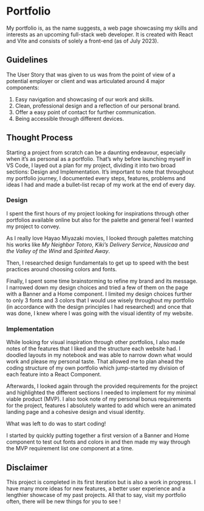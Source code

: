 # Portfolio

My portfolio is, as the name suggests, a web page showcasing my skills and interests as an upcoming full-stack web developer. 
It is created with React and Vite and consists of solely a front-end (as of July 2023).

## Guidelines

The User Story that was given to us was from the point of view of a potential employer or client and was articulated around 4 major components:
1. Easy navigation and showcasing of our work and skills.
2. Clean, professional design and a reflection of our personal brand.
3. Offer a easy point of contact for further communication.
4. Being accessible through different devices.

## Thought Process 

Starting a project from scratch can be a daunting endeavour, especially when it’s as personal as a portfolio. That’s why before launching myself in VS Code, I layed out a plan for my project, dividing it into two broad sections: Design and Implementation. It’s important to note that throughout my portfolio journey, I documented every steps, features, problems and ideas I had and made a bullet-list recap of my work at the end of every day.

### Design

I spent the first hours of my project looking for inspirations through other portfolios available online but also for the palette and general feel I wanted my project to convey.


As I really love Hayao Miyazaki movies, I looked through palettes matching his works like *My Neighbor Totoro*, *Kiki’s Delivery Service*, *Nausicaa and the Valley of the Wind* and *Spirited Away*.

Then, I researched design fundamentals to get up to speed with the best practices around choosing colors and fonts.

Finally, I spent some time brainstorming to refine my brand and its message. I narrowed down my design choices and tried a few of them on the page with a Banner and a Home component. I limited my design choices further to only 3 fonts and 3 colors that I would use wisely throughout my portfolio (in accordance with the design principles I had researched) and once that was done, I knew where I was going with the visual identity of my website.

### Implementation

While looking for visual inspiration through other portfolios, I also made notes of the features that I liked and the structure each website had. I doodled layouts in my notebook and was able to narrow down what would work and please my personal taste.
That allowed me to plan ahead the coding structure of my own portfolio which jump-started my division of each feature into a React Component.

Afterwards, I looked again through the provided requirements for the project and highlighted the different sections I needed to implement for my minimal viable product (MVP). I also took note of my personal bonus requirements for the project, features I absolutely wanted to add which were an animated landing page and a cohesive design and visual identity.

What was left to do was to start coding!

I started by quickly putting together a first version of a Banner and Home component to test out fonts and colors in and then made my way through the MVP requirement list one component at a time.

## Disclaimer

This project is completed in its first iteration but is also a work in progress. I have many more ideas for new features, a better user experience and a lengthier showcase of my past projects. All that to say, visit my portfolio often, there will be new things for you to see !


